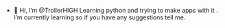 - 👋 Hi, I’m @TrollerHIGH
Learning python and trying to make apps with it .
I’m currently learning so if you have any suggestions tell me. 

